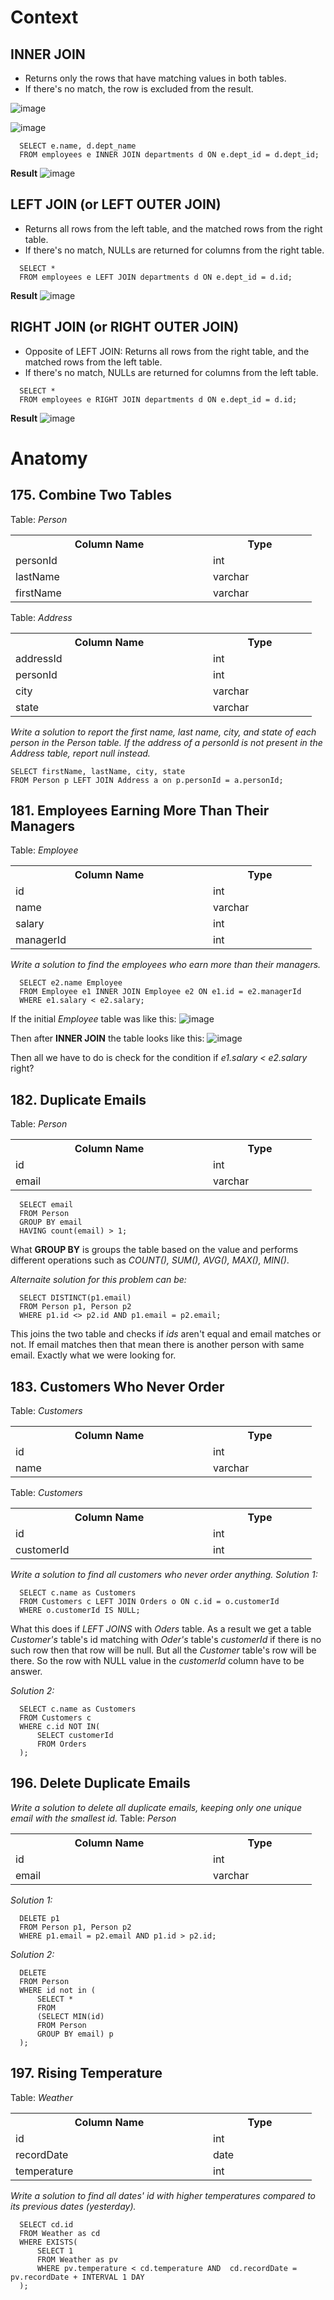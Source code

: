 # **Context**
## INNER JOIN
- Returns only the rows that have matching values in both tables.
- If there's no match, the row is excluded from the result.
  
![image](https://github.com/user-attachments/assets/10fc48c7-5a62-4750-a404-6e9df8c0a090)

![image](https://github.com/user-attachments/assets/ac35b433-6d55-4fe2-901a-455b1d7502f1)

```mysql
  SELECT e.name, d.dept_name
  FROM employees e INNER JOIN departments d ON e.dept_id = d.dept_id;
```
**Result**
![image](https://github.com/user-attachments/assets/7d1c3c7b-08c5-4a9e-85cd-312bf2ba1442)

## LEFT JOIN (or LEFT OUTER JOIN)
- Returns all rows from the left table, and the matched rows from the right table.
- If there's no match, NULLs are returned for columns from the right table.

```mysql
  SELECT *
  FROM employees e LEFT JOIN departments d ON e.dept_id = d.id;
```
**Result**
![image](https://github.com/user-attachments/assets/cb533389-4bea-471a-88a6-a7129d0a54a5)

## RIGHT JOIN (or RIGHT OUTER JOIN)
- Opposite of LEFT JOIN: Returns all rows from the right table, and the matched rows from the left table.
- If there's no match, NULLs are returned for columns from the left table.

``` mysql
  SELECT *
  FROM employees e RIGHT JOIN departments d ON e.dept_id = d.id;
```

**Result**
![image](https://github.com/user-attachments/assets/352953ac-c8c1-485d-af71-f6eb71092043)

# Anatomy
## 175. Combine Two Tables
Table: *Person*

<table>
  <tr>
    <th style="width:300px;">Column Name</th>
    <th style="width:150px;">Type</th>
  </tr>
  <tr><td>personId</td><td>int</td></tr>
  <tr><td>lastName</td><td>varchar</td></tr>
  <tr><td>firstName</td><td>varchar</td></tr>
</table>

Table: *Address*
<table>
  <tr>
    <th style="width:300px;">Column Name</th>
    <th style="width:150px;">Type</th>
  </tr>
  <tr><td>addressId</td><td>int</td></tr>
  <tr><td>personId</td><td>int</td></tr>
  <tr><td>city</td><td>varchar</td></tr>
  <tr><td>state</td><td>varchar</td></tr>
</table>

*Write a solution to report the first name, last name, city, and state of each person in the Person table. If the address of a personId is not present in the Address table, report null instead.*
```mysql
SELECT firstName, lastName, city, state
FROM Person p LEFT JOIN Address a on p.personId = a.personId;
```


## 181. Employees Earning More Than Their Managers

Table: *Employee*
<table>
  <tr>
    <th style="width:300px;">Column Name</th>
    <th style="width:150px;">Type</th>
  </tr>
  <tr><td>id</td><td>int</td></tr>
  <tr><td>name</td><td>varchar</td></tr>
  <tr><td>salary</td><td>int</td></tr>
  <tr><td>managerId</td><td>int</td></tr>
</table>

*Write a solution to find the employees who earn more than their managers.*

```mysql
  SELECT e2.name Employee
  FROM Employee e1 INNER JOIN Employee e2 ON e1.id = e2.managerId
  WHERE e1.salary < e2.salary;
```
If the initial *Employee* table was like this:
![image](https://github.com/user-attachments/assets/b151ed51-030e-4592-94c4-30ca32eaaa84)

Then after **INNER JOIN** the table looks like this:
![image](https://github.com/user-attachments/assets/2e6d927b-fd5a-49e9-afe2-d29f2773fdc7)

Then all we have to do is check for the condition if *e1.salary < e2.salary* right?

## 182. Duplicate Emails

Table: *Person*

<table>
  <tr>
    <th style="width:300px;">Column Name</th>
    <th style="width:150px;">Type</th>
  </tr>
  <tr><td>id</td><td>int</td></tr>
  <tr><td>email</td><td>varchar</td></tr>
</table>

```mysql
  SELECT email
  FROM Person
  GROUP BY email
  HAVING count(email) > 1;
```
What **GROUP BY** is groups the table based on the value and performs different operations such as *COUNT(), SUM(), AVG(), MAX(), MIN()*.

*Alternaite solution for this problem can be:*
```mysql
  SELECT DISTINCT(p1.email)
  FROM Person p1, Person p2
  WHERE p1.id <> p2.id AND p1.email = p2.email;
```

This joins the two table and checks if *ids* aren't equal and email matches or not. If email matches then that mean there is another person with same email. Exactly what we were looking for.

## 183. Customers Who Never Order

Table: *Customers*
<table>
  <tr>
    <th style="width:300px;">Column Name</th>
    <th style="width:150px;">Type</th>
  </tr>
  <tr><td>id</td><td>int</td></tr>
  <tr><td>name</td><td>varchar</td></tr>
</table>

Table: *Customers*
<table>
  <tr>
    <th style="width:300px;">Column Name</th>
    <th style="width:150px;">Type</th>
  </tr>
  <tr><td>id</td><td>int</td></tr>
  <tr><td>customerId</td><td>int</td></tr>
</table>

*Write a solution to find all customers who never order anything.*
*Solution 1:*
```mysql
  SELECT c.name as Customers
  FROM Customers c LEFT JOIN Orders o ON c.id = o.customerId
  WHERE o.customerId IS NULL;
```
What this does if *LEFT JOINS* with *Oders* table. As a result we get a table *Customer's* table's id matching with *Oder's* table's *customerId* if there is no such row then that row will be null. But all the *Customer* table's row will be there. So the row with NULL value in the *customerId* column have to be answer.

*Solution 2:*
```mysql
  SELECT c.name as Customers
  FROM Customers c
  WHERE c.id NOT IN(
      SELECT customerId
      FROM Orders
  );
```
## 196. Delete Duplicate Emails

*Write a solution to delete all duplicate emails, keeping only one unique email with the smallest id.*
Table: *Person*
<table>
  <tr>
    <th style="width:300px;">Column Name</th>
    <th style="width:150px;">Type</th>
  </tr>
  <tr><td>id</td><td>int</td></tr>
  <tr><td>email</td><td>varchar</td></tr>
</table>

*Solution 1:*
```mysql
  DELETE p1
  FROM Person p1, Person p2
  WHERE p1.email = p2.email AND p1.id > p2.id;
```

*Solution 2:*
```mysql
  DELETE
  FROM Person
  WHERE id not in (
      SELECT *
      FROM
      (SELECT MIN(id)
      FROM Person
      GROUP BY email) p
  );
```

## 197. Rising Temperature

Table: *Weather*
<table>
  <tr>
    <th style="width:300px;">Column Name</th>
    <th style="width:150px;">Type</th>
  </tr>
  <tr><td>id</td><td>int</td></tr>
  <tr><td>recordDate</td><td>date</td></tr>
  <tr><td>temperature</td><td>int</td></tr>
</table>

*Write a solution to find all dates' id with higher temperatures compared to its previous dates (yesterday).*
```mysql
  SELECT cd.id
  FROM Weather as cd
  WHERE EXISTS(
      SELECT 1
      FROM Weather as pv
      WHERE pv.temperature < cd.temperature AND  cd.recordDate = pv.recordDate + INTERVAL 1 DAY
  );
```
